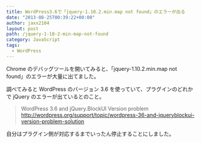 ```yaml
---
title: WordPress3.6で「jquery-1.10.2.min.map not found」のエラーが出る
date: "2013-08-25T00:39:22+00:00"
author: jaxx2104
layout: post
path: /jquery-1-10-2-min-map-not-found
category: JavaScript
tags:
  - WordPress
---
```


Chrome のデバッグツールを開いてみると、「jquery-1.10.2.min.map not found」のエラーが大量に出てました。

調べてみると WordPress のバージョン 3.6 を使っていて、プラグインのどれかで jQuery のエラーが出ているとのこと。

> WordPress 3.6 and jQuery.BlockUI Version problem
> http://wordpress.org/support/topic/wordpress-36-and-jqueryblockui-version-problem-solution

自分はプラグイン側が対応するまでいったん停止することにしました。
